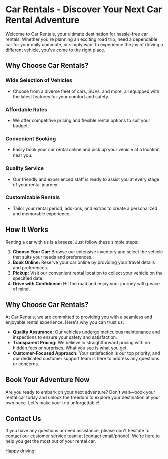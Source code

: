 # Car Rentals - Discover Your Next Car Rental Adventure

Welcome to Car Rentals, your ultimate destination for hassle-free car rentals. Whether you're planning an exciting road trip, need a dependable car for your daily commute, or simply want to experience the joy of driving a different vehicle, you've come to the right place.

## Why Choose Car Rentals?

### Wide Selection of Vehicles
- Choose from a diverse fleet of cars, SUVs, and more, all equipped with the latest features for your comfort and safety.

### Affordable Rates
- We offer competitive pricing and flexible rental options to suit your budget.

### Convenient Booking
- Easily book your car rental online and pick up your vehicle at a location near you.

### Quality Service
- Our friendly and experienced staff is ready to assist you at every stage of your rental journey.

### Customizable Rentals
- Tailor your rental period, add-ons, and extras to create a personalized and memorable experience.

## How It Works

Renting a car with us is a breeze! Just follow these simple steps:

1. **Choose Your Car:** Browse our extensive inventory and select the vehicle that suits your needs and preferences.
2. **Book Online:** Reserve your car online by providing your travel details and preferences.
3. **Pickup:** Visit our convenient rental location to collect your vehicle on the specified date.
4. **Drive with Confidence:** Hit the road and enjoy your journey with peace of mind.

## Why Choose Car Rentals?

At Car Rentals, we are committed to providing you with a seamless and enjoyable rental experience. Here's why you can trust us:

- **Quality Assurance:** Our vehicles undergo meticulous maintenance and inspections to ensure your safety and satisfaction.
- **Transparent Pricing:** We believe in straightforward pricing with no hidden fees or surprises. What you see is what you get.
- **Customer-Focused Approach:** Your satisfaction is our top priority, and our dedicated customer support team is here to address any questions or concerns.

## Book Your Adventure Now

Are you ready to embark on your next adventure? Don't wait—book your rental car today and unlock the freedom to explore your destination at your own pace. Let's make your trip unforgettable!

## Contact Us

If you have any questions or need assistance, please don't hesitate to contact our customer service team at [contact email/phone]. We're here to help you get the most out of your rental car.

Happy driving!
